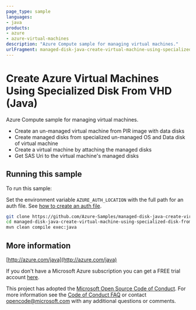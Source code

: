 ```yaml
---
page_type: sample
languages:
- java
products:
- azure
- azure-virtual-machines
description: "Azure Compute sample for managing virtual machines."
urlFragment: managed-disk-java-create-virtual-machine-using-specialized-disk-from-VHD
---
```


# Create Azure Virtual Machines Using Specialized Disk From VHD (Java)

Azure Compute sample for managing virtual machines.

- Create an un-managed virtual machine from PIR image with data disks
- Create managed disks from specialized un-managed OS and Data disk of virtual machine
- Create a virtual machine by attaching the managed disks
- Get SAS Uri to the virtual machine's managed disks
 

## Running this sample

To run this sample:

Set the environment variable `AZURE_AUTH_LOCATION` with the full path for an auth file. See [how to create an auth file](https://github.com/Azure/azure-libraries-for-java/blob/master/AUTH.md).

```bash
git clone https://github.com/Azure-Samples/managed-disk-java-create-virtual-machine-using-specialized-disk-from-VHD.git
cd managed-disk-java-create-virtual-machine-using-specialized-disk-from-VHD
mvn clean compile exec:java
```

## More information

[http://azure.com/java](http://azure.com/java)

If you don't have a Microsoft Azure subscription you can get a FREE trial account [here](http://go.microsoft.com/fwlink/?LinkId=330212).

This project has adopted the [Microsoft Open Source Code of Conduct](https://opensource.microsoft.com/codeofconduct/). For more information see the [Code of Conduct FAQ](https://opensource.microsoft.com/codeofconduct/faq/) or contact [opencode@microsoft.com](mailto:opencode@microsoft.com) with any additional questions or comments.
